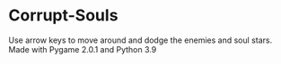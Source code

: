 # Corrupt-Souls

Use arrow keys to move around and dodge the enemies and soul stars.
Made with Pygame 2.0.1 and Python 3.9
